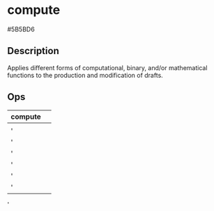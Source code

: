 # compute
 #5B5BD6 
## Description
Applies different forms of computational, binary, and/or mathematical functions to the production and modification of drafts.
## Ops
 | compute |  |
 | -------- | ------- | 
 | <!--[name](./operations/[)--> | <!--![file](./img/.png)--> |  
' | <!--[name](./operations/"atop",)--> | <!--![file](./img/.png)--> |  
' | <!--[name](./operations/"overlay",)--> | <!--![file](./img/.png)--> |  
' | <!--[name](./operations/"mask",)--> | <!--![file](./img/.png)--> |  
' | <!--[name](./operations/"cutout",)--> | <!--![file](./img/.png)--> |  
' | <!--[name](./operations/"diff")--> | <!--![file](./img/.png)--> |  
' | <!--[name](./operations/])--> | <!--![file](./img/.png)--> |  
'